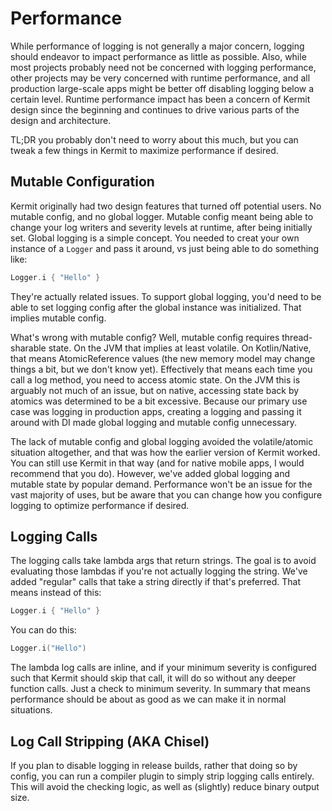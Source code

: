# Performance

While performance of logging is not generally a major concern, logging should endeavor to impact performance as little 
as possible. Also, while most projects probably need not be concerned with logging performance, other projects may 
be very concerned with runtime performance, and all production large-scale apps might be better off disabling logging
below a certain level. Runtime performance impact has been a concern of Kermit design since the beginning and continues 
to drive various parts of the design and architecture.

TL;DR you probably don't need to worry about this much, but you can tweak a few things in Kermit to maximize performance
if desired.

## Mutable Configuration

Kermit originally had two design features that turned off potential users. No mutable config, and no global logger. 
Mutable config meant being able to change your log writers and severity levels at runtime, after being initially set. Global 
logging is a simple concept. You needed to creat your own instance of a `Logger` and pass it around, vs just being
able to do something like:

```kotlin
Logger.i { "Hello" }
```

They're actually related issues. To support global logging, you'd need to be able to set logging config after the global
instance was initialized. That implies mutable config.

What's wrong with mutable config? Well, mutable config requires thread-sharable state. On the JVM that implies at least
volatile. On Kotlin/Native, that means AtomicReference values (the new memory model may change things a bit, but we don't
know yet). Effectively that means each time you call a log method, you need to access atomic state. On the JVM this is 
arguably not much of an issue, but on native, accessing state back by atomics was determined to be a bit excessive. 
Because our primary use case was logging in production apps, creating a logging and passing it around with DI made 
global logging and mutable config unnecessary.

The lack of mutable config and global logging avoided the volatile/atomic situation altogether, and that was how the earlier
version of Kermit worked. You can still use Kermit in that way (and for native mobile apps, I would recommend that you do).
However, we've added global logging and mutable state by popular demand. Performance won't be an issue for the vast majority
of uses, but be aware that you can change how you configure logging to optimize performance if desired.

## Logging Calls

The logging calls take lambda args that return strings. The goal is to avoid evaluating those lambdas if you're not actually 
logging the string. We've added "regular" calls that take a string directly if that's preferred. That means instead of this:

```kotlin
Logger.i { "Hello" }
```

You can do this:

```kotlin
Logger.i("Hello")
```

The lambda log calls are inline, and if your minimum severity is configured such that Kermit should skip that call, it will 
do so without any deeper function calls. Just a check to minimum severity. In summary that means performance should be 
about as good as we can make it in normal situations.

## Log Call Stripping (AKA Chisel)

If you plan to disable logging in release builds, rather that doing so by config, you can run a compiler plugin to simply 
strip logging calls entirely. This will avoid the checking logic, as well as (slightly) reduce binary output size.